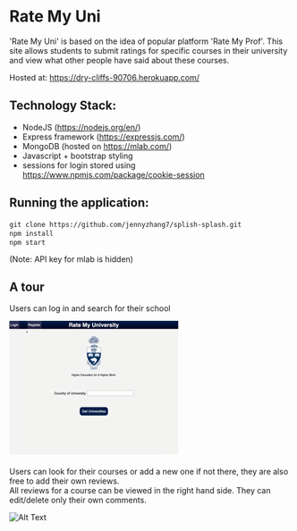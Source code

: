 # Rate My Uni 

'Rate My Uni' is based on the idea of popular platform 'Rate My Prof'. This site allows students to submit ratings for specific courses in their university and view what other people have said about these courses. 

Hosted at: https://dry-cliffs-90706.herokuapp.com/

## Technology Stack: 
 - NodeJS (https://nodejs.org/en/)
 - Express framework (https://expressjs.com/)
 - MongoDB (hosted on https://mlab.com/)
 - Javascript + bootstrap styling
 - sessions for login stored using https://www.npmjs.com/package/cookie-session

## Running the application: 
```
git clone https://github.com/jennyzhang7/splish-splash.git
npm install
npm start
```
(Note: API key for mlab is hidden)

## A tour
Users can log in and search for their school

 ![Alt Text](login.gif)  
 
Users can look for their courses or add a new one if not there, they are also free to add their own reviews.  
All reviews for a course can be viewed in the right hand side. 
They can edit/delete only their own comments.

 ![Alt Text](addcourse.gif)